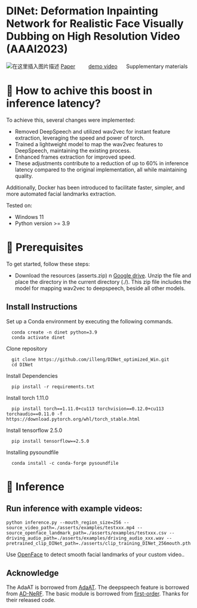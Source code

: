 # DINet: Deformation Inpainting Network for Realistic Face Visually Dubbing on High Resolution Video (AAAI2023)
![在这里插入图片描述](https://img-blog.csdnimg.cn/178c6b3ec0074af7a2dcc9ef26450e75.png)
[Paper](https://fuxivirtualhuman.github.io/pdf/AAAI2023_FaceDubbing.pdf) &nbsp;&nbsp;&nbsp;&nbsp;&nbsp;&nbsp;&nbsp;     [demo video](https://www.youtube.com/watch?v=UU344T-9h7M&t=6s)  &nbsp;&nbsp;&nbsp;&nbsp; Supplementary materials


# 🤔 How to achive this boost in inference latency?

To achieve this, several changes were implemented:
- Removed DeepSpeech and utilized wav2vec for instant feature extraction, leveraging the speed and power of torch.
- Trained a lightweight model to map the wav2vec features to DeepSpeech, maintaining the existing process.
- Enhanced frames extraction for improved speed.
- These adjustments contribute to a reduction of up to 60% in inference latency compared to the original implementation, all while maintaining quality.

Additionally, Docker has been introduced to facilitate faster, simpler, and more automated facial landmarks extraction.

Tested on:
- Windows 11
- Python version >= 3.9

# 📖 Prerequisites
To get started, follow these steps:

- Download the resources (asserts.zip) n [Google drive](https://drive.google.com/file/d/1FHpYJqGrIKsItG313aokXes03qJxFyxg/view?usp=share_link). Unzip the file and place the directory in the current directory (./). This zip file includes the model for mapping wav2vec to deepspeech, beside all other models.


## Install Instructions

Set up a Conda environment by executing the following commands.

```
  conda create -n dinet python=3.9
  conda activate dinet
```

Clone repository

```
  git clone https://github.com/illeng/DINet_optimized_Win.git
  cd DINet
```

Install Dependencies

```
  pip install -r requirements.txt
```

Install torch 1.11.0

```
  pip install torch==1.11.0+cu113 torchvision==0.12.0+cu113 torchaudio==0.11.0 -f https://download.pytorch.org/whl/torch_stable.html
```

Install tensorflow 2.5.0

```
  pip install tensorflow==2.5.0
```

Installing pysoundfile

```
  conda install -c conda-forge pysoundfile
```


# 🚀 Inference

## Run inference with example videos: 

```
python inference.py --mouth_region_size=256 --source_video_path=./asserts/examples/testxxx.mp4 --source_openface_landmark_path=./asserts/examples/testxxx.csv --driving_audio_path=./asserts/examples/driving_audio_xxx.wav --pretrained_clip_DINet_path=./asserts/clip_training_DINet_256mouth.pth 
```

Use [OpenFace](https://github.com/TadasBaltrusaitis/OpenFace) to detect smooth facial landmarks of your custom video..


## Acknowledge
The AdaAT is borrowed from [AdaAT](https://github.com/MRzzm/AdaAT). The deepspeech feature is borrowed from [AD-NeRF](https://github.com/YudongGuo/AD-NeRF). The basic module is borrowed from [first-order](https://github.com/AliaksandrSiarohin/first-order-model). Thanks for their released code.
